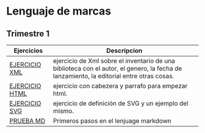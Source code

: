 # Lenguaje de marcas
## Trimestre 1
Ejercicios|Descripcion
----------|-----------
[EJERCICIO XML](/tema1/libros.xml)| ejercicio de Xml sobre el inventario de una biblioteca con el autor, el genero, la fecha de lanzamiento, la editorial entre otras cosas.
[EJERCICIO HTML](https://github.com/JuanJoseblandon/EjerciciosLLMM/blob/main/tema1/PRUEBAS.html)|ejercicio con cabezera y parrafo para empezar html.
[EJERCICIO SVG](https://github.com/JuanJoseblandon/EjerciciosLLMM/blob/main/tema1/SVG.docx) | ejercicio de definición de SVG y un ejemplo del mismo.
[PRUEBA MD](https://github.com/JuanJoseblandon/pruebas-)|Primeros pasos en el lenjuage markdown
